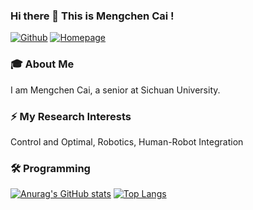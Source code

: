 ### Hi there 👋 This is Mengchen Cai !
  [![Github](https://img.shields.io/badge/-Github-000?style=flat&logo=Github&logoColor=white)](https://github.com/Yourccchen)
  [![Homepage](https://img.shields.io/badge/Homepage-green)](https://yourccchen.github.io/)
### 🎓 About Me
  I am Mengchen Cai, a senior at Sichuan University.

### ⚡ My Research Interests
  Control and Optimal, Robotics, Human-Robot Integration

### 🛠️ Programming
  [![Anurag's GitHub stats](https://github-readme-stats.vercel.app/api?username=Yourccchen&show_icons=true)](https://github.com/anuraghazra/github-readme-stats) 
  [![Top Langs](https://github-readme-stats.vercel.app/api/top-langs/?username=Yourccchen&layout=compact)](https://github.com/anuraghazra/github-readme-stats)
  

